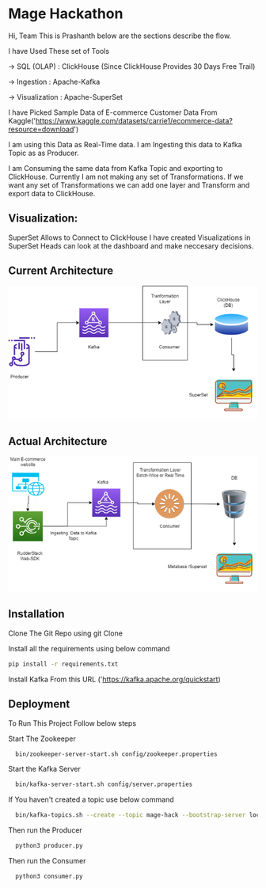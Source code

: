 
# Mage Hackathon

Hi, Team This is Prashanth below are the sections describe the flow.

I have Used These set of Tools

 -> SQL (OLAP) : ClickHouse (Since ClickHouse Provides 30 Days Free Trail)

 -> Ingestion : Apache-Kafka

 -> Visualization : Apache-SuperSet

I have Picked Sample Data of E-commerce Customer Data From Kaggle('https://www.kaggle.com/datasets/carrie1/ecommerce-data?resource=download')

I am using this Data as Real-Time data. I am Ingesting this data to Kafka Topic as as Producer.

I am Consuming the same data from Kafka Topic and exporting to ClickHouse. Currently I am not making any set of Transformations. If we want any set of Transformations we can add one layer and Transform and export data to ClickHouse.

## Visualization:

SuperSet Allows to Connect to ClickHouse I have created Visualizations in SuperSet Heads can look at the dashboard and make neccesary decisions.



## Current Architecture

![](https://github.com/Iamprashanth-1/hack/blob/main/images/arch.png)

## Actual Architecture

![](https://github.com/Iamprashanth-1/hack/blob/main/images/real-arch.png)



## Installation

Clone The Git Repo using git Clone

Install all the requirements using below command

```bash
pip install -r requirements.txt
```
Install Kafka From this URL ('https://kafka.apache.org/quickstart)


## Deployment

To Run This Project Follow below steps

Start The Zookeeper
```bash
  bin/zookeeper-server-start.sh config/zookeeper.properties 
```

Start the Kafka Server
```bash
  bin/kafka-server-start.sh config/server.properties 
```

If You haven't created a topic use below command
```bash
  bin/kafka-topics.sh --create --topic mage-hack --bootstrap-server localhost:9092 --replication-factor 1 --partitions 1

```

Then run the Producer
```bash
  python3 producer.py
```

Then run the Consumer
```bash
  python3 consumer.py
```
